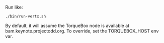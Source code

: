 
Run like:

    ./bin/run-vertx.sh 
    
By default, it will assume the TorqueBox node is available at
bam.keynote.projectodd.org. To override, set the TORQUEBOX_HOST env
var.

